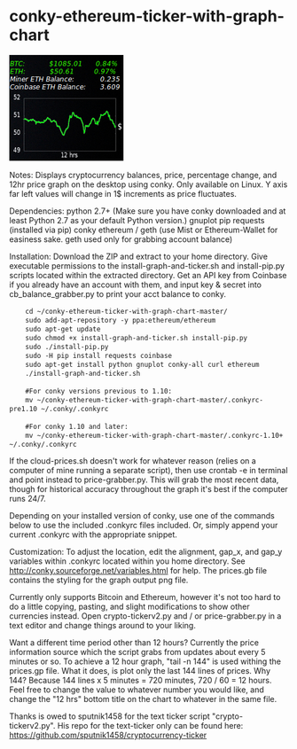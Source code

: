 # conky-ethereum-ticker-with-graph-chart

![alt tag](https://github.com/lightningvapes/conky-ethereum-ticker-with-graph-chart/blob/master/screenshot3.png)


Notes:
Displays cryptocurrency balances, price, percentage change, and 12hr price graph on the desktop using conky.
Only available on Linux. Y axis far left values will change in 1$ increments as price fluctuates.


Dependencies:
python 2.7+ (Make sure you have conky downloaded and at least Python 2.7 as your default Python version.)
gnuplot
pip
requests (installed via pip)
conky
ethereum / geth (use Mist or Ethereum-Wallet for easiness sake. geth used only for grabbing account balance)


Installation:
Download the ZIP and extract to your home directory.
Give executable permissions to the install-graph-and-ticker.sh and install-pip.py scripts located within the extracted directory. Get an API key from Coinbase if you already have an account with them, and input key & secret into cb_balance_grabber.py to print your acct balance to conky.

		cd ~/conky-ethereum-ticker-with-graph-chart-master/
		sudo add-apt-repository -y ppa:ethereum/ethereum
		sudo apt-get update		
		sudo chmod +x install-graph-and-ticker.sh install-pip.py
		sudo ./install-pip.py
		sudo -H pip install requests coinbase
		sudo apt-get install python gnuplot conky-all curl ethereum
		./install-graph-and-ticker.sh
		
		#For conky versions previous to 1.10:
		mv ~/conky-ethereum-ticker-with-graph-chart-master/.conkyrc-pre1.10 ~/.conky/.conkyrc
		
		#For conky 1.10 and later:
		mv ~/conky-ethereum-ticker-with-graph-chart-master/.conkyrc-1.10+ ~/.conky/.conkyrc

If the cloud-prices.sh doesn't work for whatever reason (relies on a computer of mine running a separate script), then use crontab -e in terminal and point instead to price-grabber.py. This will grab the most recent data, though for historical accuracy throughout the graph it's best if the computer runs 24/7.

Depending on your installed version of conky, use one of the commands below to use the included .conkyrc files included. Or, simply append your current .conkyrc with the appropriate snippet.



Customization:
To adjust the location, edit the alignment, gap_x, and gap_y variables within .conkyrc located within you home directory. See http://conky.sourceforge.net/variables.html for help. The prices.gb file contains the styling for the graph output png file.

Currently only supports Bitcoin and Ethereum, however it's not too hard to do a little copying, pasting, and slight modifications to show other currencies instead. Open crypto-tickerv2.py and / or price-grabber.py in a text editor and change things around to your liking.

Want a different time period other than 12 hours? Currently the price information source which the script grabs from updates about every 5 minutes or so. To achieve a 12 hour graph, "tail -n 144" is used withing the prices.gp file. What it does, is plot only the last 144 lines of prices. Why 144? Because 144 lines x 5 minutes = 720 minutes, 720 / 60 = 12 hours. Feel free to change the value to whatever number you would like, and change the "12 hrs" bottom title on the chart to whatever in the same file.

Thanks is owed to sputnik1458 for the text ticker script "crypto-tickerv2.py". His repo for the text-ticker only can be found here: https://github.com/sputnik1458/cryptocurrency-ticker

